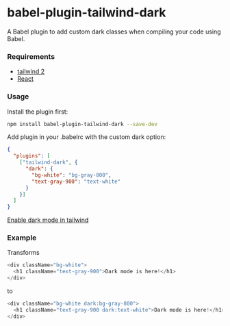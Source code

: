 # babel-plugin-tailwind-dark

A Babel plugin to add custom dark classes when compiling your code using Babel.

### Requirements

- [tailwind 2](https://tailwindcss.com/docs/dark-mode)
- [React](https://reactjs.org/)

### Usage

Install the plugin first:
```sh
npm install babel-plugin-tailwind-dark --save-dev
```
Add plugin in your .babelrc with the custom dark option:

```json
{
  "plugins": [
    ["tailwind-dark", {
      "dark": {
        "bg-white": "bg-gray-800",
        "text-gray-900": "text-white"
      }
    }]
  ]
}
```

[Enable dark mode in tailwind](https://tailwindcss.com/docs/dark-mode)


### Example

Transforms
```js
<div className="bg-white">
  <h1 className="text-gray-900">Dark mode is here!</h1>
</div>
```
to
```js
<div className="bg-white dark:bg-gray-800">
  <h1 className="text-gray-900 dark:text-white">Dark mode is here!</h1>
</div>
```
